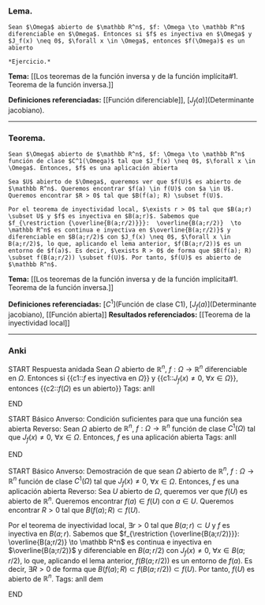 ### Lema.

```ad-lemma
Sean $\Omega$ abierto de $\mathbb R^n$, $f: \Omega \to \mathbb R^n$ diferenciable en $\Omega$. Entonces si $f$ es inyectiva en $\Omega$ y $J_f(x) \neq 0$, $\forall x \in \Omega$, entonces $f(\Omega)$ es un abierto
```

```ad-proof
*Ejercicio.*
```

**Tema:** [[Los teoremas de la función inversa y de la función implícita#1. Teorema de la función inversa.]]

**Definiciones referenciadas:** [[Función diferenciable]], [$J_f(a)$](Determinante jacobiano).

---

### Teorema.

```ad-theorem
Sean $\Omega$ abierto de $\mathbb R^n$, $f: \Omega \to \mathbb R^n$ función de clase $C^1(\Omega)$ tal que $J_f(x) \neq 0$, $\forall x \in \Omega$. Entonces, $f$ es una aplicación abierta
```

```ad-proof
Sea $U$ abierto de $\Omega$, queremos ver que $f(U)$ es abierto de $\mathbb R^n$. Queremos encontrar $f(a) \in f(U)$ con $a \in U$. Queremos encontrar $R > 0$ tal que $B(f(a); R) \subset f(U)$.

Por el teorema de inyectividad local, $\exists r > 0$ tal que $B(a;r) \subset U$ y $f$ es inyectiva en $B(a;r)$. Sabemos que $f_{\restriction {\overline{B(a;r/2)}}}:  \overline{B(a;r/2)}  \to  \mathbb R^n$ es continua e inyectiva en $\overline{B(a;r/2)}$ y diferenciable en $B(a;r/2)$ con $J_f(x) \neq 0$, $\forall x \in B(a;r/2)$, lo que, aplicando el lema anterior, $f(B(a;r/2))$ es un entorno de $f(a)$. Es decir, $\exists R > 0$ de forma que $B(f(a); R) \subset f(B(a;r/2)) \subset f(U)$. Por tanto, $f(U)$ es abierto de $\mathbb R^n$.
```

**Tema:** [[Los teoremas de la función inversa y de la función implícita#1. Teorema de la función inversa.]]

**Definiciones referenciadas:** [$C^1$](Función de clase C1), [$J_f(a)$](Determinante jacobiano), [[Función abierta]]
**Resultados referenciados:** [[Teorema de la inyectividad local]]

---
### Anki

START
Respuesta anidada
Sean $\Omega$ abierto de $\mathbb R^n$, $f: \Omega \to \mathbb R^n$ diferenciable en $\Omega$. Entonces si {{c1::$f$ es inyectiva en $\Omega$}} y {{c1::$J_f(x) \neq 0$, $\forall x \in \Omega$}}, entonces {{c2::$f(\Omega)$ es un abierto}}
Tags: anII
<!--ID: 1733051328710-->
END

START
Básico
Anverso: Condición suficientes para que una función sea abierta
Reverso: Sean $\Omega$ abierto de $\mathbb R^n$, $f: \Omega \to \mathbb R^n$ función de clase $C^1(\Omega)$ tal que $J_f(x) \neq 0$, $\forall x \in \Omega$. Entonces, $f$ es una aplicación abierta
Tags: anII
<!--ID: 1733051328712-->
END

START
Básico
Anverso: Demostración de que sean $\Omega$ abierto de $\mathbb R^n$, $f: \Omega \to \mathbb R^n$ función de clase $C^1(\Omega)$ tal que $J_f(x) \neq 0$, $\forall x \in \Omega$. Entonces, $f$ es una aplicación abierta
Reverso: Sea $U$ abierto de $\Omega$, queremos ver que $f(U)$ es abierto de $\mathbb R^n$. Queremos encontrar $f(a) \in f(U)$ con $a \in U$. Queremos encontrar $R > 0$ tal que $B(f(a); R) \subset f(U)$.

Por el teorema de inyectividad local, $\exists r > 0$ tal que $B(a;r) \subset U$ y $f$ es inyectiva en $B(a;r)$. Sabemos que $f_{\restriction {\overline{B(a;r/2)}}}:  \overline{B(a;r/2)}  \to  \mathbb R^n$ es continua e inyectiva en $\overline{B(a;r/2)}$ y diferenciable en $B(a;r/2)$ con $J_f(x) \neq 0$, $\forall x \in B(a;r/2)$, lo que, aplicando el lema anterior, $f(B(a;r/2))$ es un entorno de $f(a)$. Es decir, $\exists R > 0$ de forma que $B(f(a); R) \subset f(B(a;r/2)) \subset f(U)$. Por tanto, $f(U)$ es abierto de $\mathbb R^n$.
Tags: anII dem
<!--ID: 1733051328714-->
END


